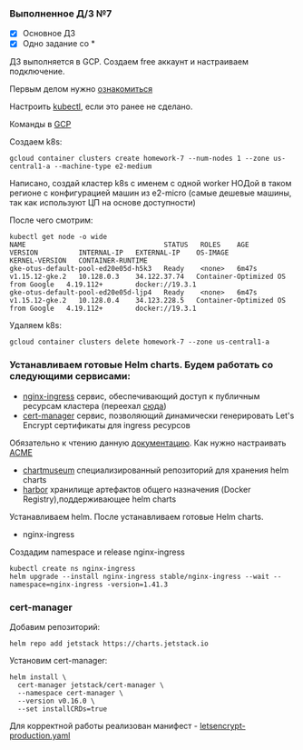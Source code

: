 ### Выполненное Д/З №7

 - [x] Основное ДЗ
 - [x] Одно задание со *

ДЗ выполняется в GCP. Создаем free аккаунт и настраиваем подключение. 

Первым делом нужно [ознакомиться](https://cloud.google.com/kubernetes-engine/docs/quickstart#cloud-shell)

Настроить [kubectl](https://kubernetes.io/ru/docs/tasks/tools/install-kubectl/#%d1%83%d1%81%d1%82%d0%b0%d0%bd%d0%be%d0%b2%d0%ba%d0%b0-kubectl-%d0%b8%d0%b7-sdk-google-cloud), если это ранее не сделано. 

Команды в [GCP](https://cloud.google.com/sdk/gcloud/reference/container/clusters/create)

Создаем k8s: 
```
gcloud container clusters create homework-7 --num-nodes 1 --zone us-central1-a --machine-type e2-medium
```
Написано, создай кластер k8s с именем c одной worker НОДой в таком регионе с конфигурацией машин из e2-micro (самые дешевые машины, так как используют ЦП на основе доступности)

После чего смотрим:
```
kubectl get node -o wide
NAME                                  STATUS   ROLES    AGE     VERSION          INTERNAL-IP   EXTERNAL-IP    OS-IMAGE                             KERNEL-VERSION   CONTAINER-RUNTIME
gke-otus-default-pool-ed20e05d-h5k3   Ready    <none>   6m47s   v1.15.12-gke.2   10.128.0.3    34.122.37.74   Container-Optimized OS from Google   4.19.112+        docker://19.3.1
gke-otus-default-pool-ed20e05d-ljp4   Ready    <none>   6m47s   v1.15.12-gke.2   10.128.0.4    34.123.228.5   Container-Optimized OS from Google   4.19.112+        docker://19.3.1 
```
Удаляем k8s:
```
gcloud container clusters delete homework-7 --zone us-central1-a
```
### Устанавливаем готовые Helm charts. Будем работать со следующими сервисами:
- [nginx-ingress](https://github.com/helm/charts/tree/master/stable/nginx-ingress) сервис, обеспечивающий доступ к публичным ресурсам кластера (переехал [сюда](https://docs.nginx.com/nginx-ingress-controller/installation/installation-with-helm/))
- [cert-manager](https://github.com/jetstack/cert-manager/tree/master/deploy/charts/cert-manager) сервис, позволяющий динамически генерировать Let's Encrypt сертификаты для ingress ресурсов

Обязательно к чтению данную [документацию](https://cert-manager.io/docs/installation/kubernetes/). Как нужно настраивать [ACME](https://cert-manager.io/docs/configuration/acme/)
- [chartmuseum](https://github.com/helm/charts/tree/master/stable/chartmuseum) специализированный репозиторий для хранения helm charts
- [harbor](https://github.com/goharbor/harbor-helm) хранилище артефактов общего назначения (Docker Registry),поддерживающее helm charts

Устанавливаем helm. После устанавливаем готовые Helm charts.
- nginx-ingress 

Создадим namespace и release nginx-ingress
```
kubectl create ns nginx-ingress
helm upgrade --install nginx-ingress stable/nginx-ingress --wait --namespace=nginx-ingress -version=1.41.3
```
### cert-manager
Добавим репозиторий: 
```
helm repo add jetstack https://charts.jetstack.io
```
Установим cert-manager:
```
helm install \
  cert-manager jetstack/cert-manager \
  --namespace cert-manager \
  --version v0.16.0 \
  --set installCRDs=true
```
Для корректной работы реализован манифест - [letsencrypt-production.yaml]()




